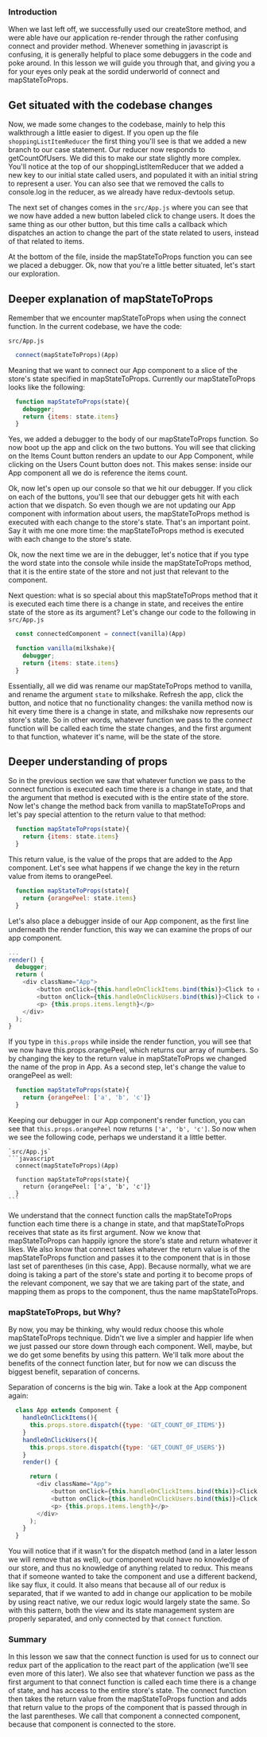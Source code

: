 ### Introduction

When we last left off, we successfully used our createStore method, and were able have our application re-render through the rather confusing connect and provider method.  Whenever something in javascript is confusing, it is generally helpful to place some debuggers in the code and poke around.  In this lesson we will guide you through that, and giving you a for your eyes only peak at the sordid underworld of connect and mapStateToProps.

## Get situated with the codebase changes

Now, we made some changes to the codebase, mainly to help this walkthrough a little easier to digest.  If you open up the file `shoppingListItemReducer` the first thing you'll see is that we added a new branch to our case statement.  Our reducer now responds to getCountOfUsers.  We did this to make our state slightly more complex.  You'll notice at the top of our shoppingListItemReducer that we added a new key to our initial state called users, and populated it with an initial string to represent a user.  You can also see that we removed the calls to console.log in the reducer, as we already have redux-devtools setup.

The next set of changes comes in the `src/App.js` where you can see that we now have added a new button labeled click to change users.  It does the same thing as our other button, but this time calls a callback which dispatches an action to change the part of the state related to users, instead of that related to items.

At the bottom of the file, inside the mapStateToProps function you can see we placed a debugger.  Ok, now that you're a little better situated, let's start our exploration.

## Deeper explanation of mapStateToProps

Remember that we encounter mapStateToProps when using the connect function.   In the current codebase, we have the code:

`src/App.js`
```javascript
  connect(mapStateToProps)(App)
```

Meaning that we want to connect our App component to a slice of the store's state specified in mapStateToProps.  Currently our mapStateToProps looks like the following:

```javascript
  function mapStateToProps(state){
    debugger;
    return {items: state.items}
  }
```

Yes, we added a debugger to the body of our mapStateToProps function. So now boot up the app and click on the two buttons. You will see that clicking on the Items Count button renders an update to our App Component, while clicking on the Users Count button does not.  This makes sense: inside our App component all we do is reference the items count.  

Ok, now let's open up our console so that we hit our debugger.  If you click on each of the buttons, you'll see that our debugger gets hit with each action that we dispatch. So even though we are not updating our App component with information about users, the mapStateToProps method is executed with each change to the store's state.  That's an important point.  Say it with me one more time: the mapStateToProps method is executed with each change to the store's state.  

Ok, now the next time we are in the debugger, let's notice that if you type the word state into the console while inside the mapStateToProps method, that it is the entire state of the store and not just that relevant to the component.

Next question: what is so special about this mapStateToProps method that it is executed each time there is a change in state, and receives the entire state of the store as its argument?  Let's change our code to the following in `src/App.js`

```javascript
  const connectedComponent = connect(vanilla)(App)

  function vanilla(milkshake){
    debugger;
    return {items: state.items}
  }
```

Essentially, all we did was rename our mapStateToProps method to vanilla, and rename the argument `state` to milkshake.  Refresh the app, click the button, and notice that no functionality changes: the vanilla method now is hit every time there is a change in state, and milkshake now represents our store's state.  So in other words, whatever function we pass to the *connect* function will be called each time the state changes, and the first argument to that function, whatever it's name, will be the state of the store.  

## Deeper understanding of props

So in the previous section we saw that whatever function we pass to the connect function is executed each time there is a change in state, and that the argument that method is executed with is the entire state of the store.  Now let's change the method back from vanilla to mapStateToProps and let's pay special attention to the return value to that method:

```javascript
  function mapStateToProps(state){
    return {items: state.items}
  }
```

This return value, is the value of the props that are added to the App component.  Let's see what happens if we change the key in the return value from items to orangePeel.

```javascript
  function mapStateToProps(state){
    return {orangePeel: state.items}
  }
```

Let's also place a debugger inside of our App component, as the first line underneath the render function, this way we can examine the props of our app component.  

```javascript
...
render() {
  debugger;
  return (
    <div className="App">
        <button onClick={this.handleOnClickItems.bind(this)}>Click to change items count</button>
        <button onClick={this.handleOnClickUsers.bind(this)}>Click to change user count</button>
        <p> {this.props.items.length}</p>
    </div>
  );
}
```

If you type in `this.props` while inside the render function, you will see that we now have this.props.orangePeel, which returns our array of numbers.  So by changing the key to the return value in mapStateToProps we changed the name of the prop in App.  As a second step, let's change the value to orangePeel as well:

```javascript
  function mapStateToProps(state){
    return {orangePeel: ['a', 'b', 'c']}
  }
```

Keeping our debugger in our App component's render function, you can see that `this.props.orangePeel` now returns `['a', 'b', 'c']`.  So now when we see the following code, perhaps we understand it a little better.

    `src/App.js`
    ```javascript
      connect(mapStateToProps)(App)

      function mapStateToProps(state){
        return {orangePeel: ['a', 'b', 'c']}
      }
    ```

We understand that the connect function calls the mapStateToProps function each time there is a change in state, and that mapStateToProps receives that state as its first argument.  Now we know that mapStateToProps can happily ignore the store's state and return whatever it likes.  We also know that connect takes whatever the return value is of the mapStateToProps function and passes it to the component that is in those last set of parentheses (in this case, App).  Because normally, what we are doing is taking a part of the store's state and porting it to become props of the relevant component, we say that we are taking part of the state, and mapping them as props to the component, thus the name mapStateToProps.

### mapStateToProps, but Why?

By now, you may be thinking, why would redux choose this whole mapStateToProps technique.  Didn't we live a simpler and happier life when we just passed our store down through each component.  Well, maybe, but we do get some benefits by using this pattern.  We'll talk more about the benefits of the connect function later, but for now we can discuss the biggest benefit, separation of concerns.

Separation of concerns is the big win.  Take a look at the App component again:

```javascript
  class App extends Component {
    handleOnClickItems(){
      this.props.store.dispatch({type: 'GET_COUNT_OF_ITEMS'})
    }
    handleOnClickUsers(){
      this.props.store.dispatch({type: 'GET_COUNT_OF_USERS'})
    }
    render() {

      return (
        <div className="App">
            <button onClick={this.handleOnClickItems.bind(this)}>Click to change items count</button>
            <button onClick={this.handleOnClickUsers.bind(this)}>Click to change user count</button>
            <p> {this.props.items.length}</p>
        </div>
      );
    }
  }

```

You will notice that if it wasn't for the dispatch method (and in a later lesson we will remove that as well), our component would have no knowledge of our store, and thus no knowledge of anything related to redux.  This means that if someone wanted to take the component and use a different backend, like say flux, it could.  It also means that because all of our redux is separated, that if we wanted to add in change our application to be mobile by using react native, we our redux logic would largely state the same.  So with this pattern, both the view and its state management system are properly separated, and only connected by that `connect` function.  


### Summary

In this lesson we saw that the connect function is used for us to connect our redux part of the application to the react part of the application (we'll see even more of this later).  We also see that whatever function we pass as the first argument to that connect function is called each time there is a change of state, and has access to the entire store's state.  The connect function then takes the return value from the mapStateToProps function and adds that return value to the props of the component that is passed through in the last parentheses.  We call that component a connected component, because that component is connected to the store.  
